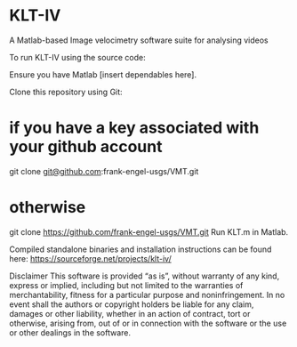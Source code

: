 # KLT-IV

A Matlab-based Image velocimetry software suite for analysing videos

To run KLT-IV using the source code:

Ensure you have Matlab [insert dependables here].

Clone this repository using Git:

 # if you have a key associated with your github account
 git clone git@github.com:frank-engel-usgs/VMT.git

 # otherwise
 git clone https://github.com/frank-engel-usgs/VMT.git
Run KLT.m in Matlab.

Compiled standalone binaries and installation instructions can be found here: https://sourceforge.net/projects/klt-iv/

Disclaimer
This software is provided “as is”, without warranty of any kind, express or implied, including but not limited to the warranties of merchantability, fitness for a particular purpose and noninfringement. In no event shall the authors or copyright holders be liable for any claim, damages or other liability, whether in an action of contract, tort or otherwise, arising from, out of or in connection with the software or the use or other dealings in the software.
